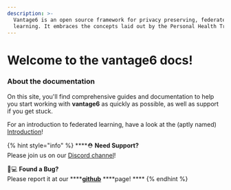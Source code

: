 ```yaml
---
description: >-
  Vantage6 is an open source framework for privacy preserving, federated
  learning. It embraces the concepts laid out by the Personal Health Train.
---
```


# Welcome to the vantage6 docs!

### About the documentation

On this site, you'll find comprehensive guides and documentation to help you start working with **vantage6** as quickly as possible, as well as support if you get stuck.

For an introduction to federated learning, have a look at the \(aptly named\) [Introduction](about-privacy-preserving-federated-learning/introduction.md)!

{% hint style="info" %}
\*\*\*\*⛑ **Need Support?**  
Please join us on our [Discord channel](https://discord.gg/yAyFf6Y)!

👩💻 **Found a Bug?**  
Please report it at our ****[**github**](https://github.com/iknl/vantage6) ****page! ****
{% endhint %}

 

